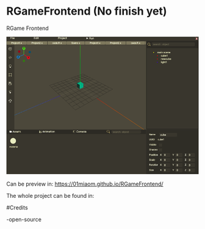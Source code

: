 # RGameFrontend (No finish yet)
RGame Frontend

![](docs/UI.png)

Can be preview in: https://01miaom.github.io/RGameFrontend/

The whole project can be found in:

#Credits

-open-source
